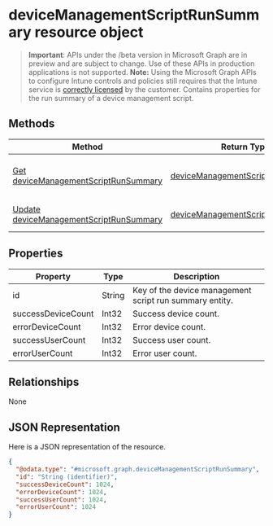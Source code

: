 # deviceManagementScriptRunSummary resource object
> **Important**: APIs under the /beta version in Microsoft Graph are in preview and are subject to change. Use of these APIs in production applications is not supported.
> **Note:** Using the Microsoft Graph APIs to configure Intune controls and policies still requires that the Intune service is [correctly licensed](https://go.microsoft.com/fwlink/?linkid=839381) by the customer.
Contains properties for the run summary of a device management script.
## Methods
|Method|Return Type|Description|
|---|---|---|
|[Get deviceManagementScriptRunSummary](../api/intune_devicefe_devicemanagementscriptrunsummary_get.md)|[deviceManagementScriptRunSummary](../resources/intune_devicefe_devicemanagementscriptrunsummary.md)|Read properties and relationships of the [deviceManagementScriptRunSummary](../resources/intune_devicefe_devicemanagementscriptrunsummary.md) object.|
|[Update deviceManagementScriptRunSummary](../api/intune_devicefe_devicemanagementscriptrunsummary_update.md)|[deviceManagementScriptRunSummary](../resources/intune_devicefe_devicemanagementscriptrunsummary.md)|Update the properties of a [deviceManagementScriptRunSummary](../resources/intune_devicefe_devicemanagementscriptrunsummary.md) object.|
## Properties
|Property|Type|Description|
|---|---|---|
|id|String|Key of the device management script run summary entity.|
|successDeviceCount|Int32|Success device count.|
|errorDeviceCount|Int32|Error device count.|
|successUserCount|Int32|Success user count.|
|errorUserCount|Int32|Error user count.|
## Relationships
None
## JSON Representation
Here is a JSON representation of the resource.
<!-- {
  "blockType": "resource",
  "keyProperty": "id",
  "@odata.type": "microsoft.graph.deviceManagementScriptRunSummary"
}
-->
```json
{
  "@odata.type": "#microsoft.graph.deviceManagementScriptRunSummary",
  "id": "String (identifier)",
  "successDeviceCount": 1024,
  "errorDeviceCount": 1024,
  "successUserCount": 1024,
  "errorUserCount": 1024
}
```
